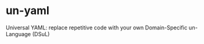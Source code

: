 # un-yaml

Universal YAML: replace repetitive code with your own Domain-Specific un-Language (DSuL)
